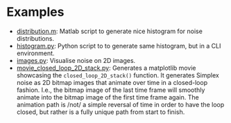 
# Examples

- [distribution.m](./distribution.m): Matlab script to generate nice histogram for noise distributions.
- [histogram.py](./histogram.py): Python script to to generate same histogram, but in a CLI environment.
- [images.py](./images.py): Visualise noise on 2D images.
- [movie_closed_loop_2D_stack.py](./movie_closed_loop_2D_stack.py): Generates a matplotlib movie showcasing the `closed_loop_2D_stack()` function. It generates Simplex noise as 2D bitmap images that animate over time in a closed-loop fashion. I.e., the bitmap image of the last time frame will smoothly animate into the bitmap image of the first time frame again. The animation path is /not/ a simple reversal of time in order to have the loop closed, but rather is a fully unique path from start to finish.